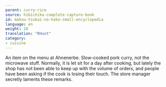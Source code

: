 ```yaml
---
parent: curry-rice
source: hibichika-complete-capture-book
id: mahou-tsukai-no-hako-small-encyclopedia
language: en
weight: 18
translation: "RHuot"
category:
- cuisine
---
```


An item on the menu at Ahnenerbe. Slow-cooked pork curry, not the microwave stuff. Normally, it is let sit for a day after cooking, but lately the shop has not been able to keep up with the volume of orders, and people have been asking if the cook is losing their touch. The store manager secretly laments these remarks.
